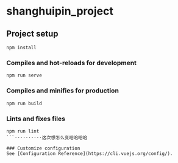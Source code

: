 # shanghuipin_project

## Project setup

```
npm install
```

### Compiles and hot-reloads for development

```
npm run serve
```

### Compiles and minifies for production

```
npm run build
```

### Lints and fixes files

````
npm run lint
```··········这次想怎么变哈哈哈哈

### Customize configuration
See [Configuration Reference](https://cli.vuejs.org/config/).
````
